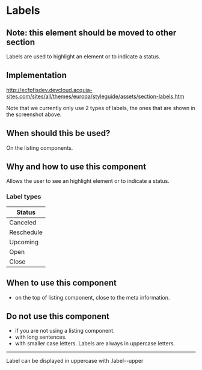 # Labels

## Note: this element should be moved to other section

Labels are used to highlight an element or to indicate a status.

## Implementation

http://ecfpfisdev.devcloud.acquia-sites.com/sites/all/themes/europa/styleguide/assets/section-labels.htm

Note that we currently only use 2 types of labels, the ones that are shown in the screenshot above.

## When should this be used?

On the listing components.

## Why and how to use this component

Allows the user to see an highlight element or to indicate a status.

### Label types
| Status |
|---|
| Canceled |
| Reschedule |
| Upcoming |
| Open |
| Close |

## When to use this component

- on the top of listing component, close to the meta information.

## Do not use this component

- if you are not using a listing component.
- with long sentences.
- with smaller case letters. Labels are always in uppercase letters.

---

Label can be displayed in uppercase with .label--upper
